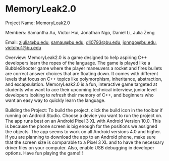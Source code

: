 # MemoryLeak2.0

Project Name: MemoryLeak2.0 

Members: Samantha Au, Victor Hui, Jonathan Ngo, Daniel Li, Julia Zeng

Email: zjulia@bu.edu, samau@bu.edu, dli0793@bu.edu, jonngo@bu.edu, victohu1@bu.edu

Overview: 
MemoryLeak2.0 is a game designed to help aspiring C++ developers learn the ropes of the language. The game is played like a BubbleShooter game where the player maneuvers a rocket and fires bullets are correct answer choices that are floating down. It comes with different levels that focus on C++ topics like polymorphism, inheritance, abstraction, and excapsulation. MemoryLeak2.0 is a fun, interactive game targeted at students who want to ace their upcoming technical interview, junior level developers looking to refresh their memory of C++, and beginners who want an easy way to quickly learn the language. 

Building the Project:
To build the project, click the build icon in the toolbar if running on Android Studio. Choose a device you want to run the project on. The app runs best on an Android Pixel 3 XL with Android Version 10.0. This is because the phone screen is big enough for the positions we assigned the objects. The app seems to work on all Android versions 4.0 and higher. If you are planning to download the app to an Android phone, make sure that the screen size is comparable to a Pixel 3 XL and to have the necessary driver files on your computer. Also, enable USB debugging in developer options. Have fun playing the game!!!
